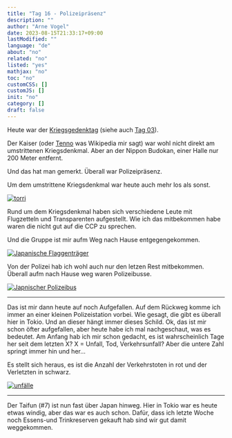 ```yaml
---
title: "Tag 16 - Polizeipräsenz"
description: ""
author: "Arne Vogel"
date: 2023-08-15T21:33:17+09:00
lastModified: ""
language: "de"
about: "no"
related: "no"
listed: "yes"
mathjax: "no"
toc: "no"
customCSS: []
customJS: []
init: "no"
category: []
draft: false
---
```


Heute war der [Kriegsgedenktag](https://japannews.yomiuri.co.jp/society/general-news/20230815-129862/) (siehe auch [Tag 03](https://www.arnevogel.com/japan/tag-03/)).

Der Kaiser (oder [Tenno](https://de.wikipedia.org/wiki/Tenn%C5%8D) was Wikipedia mir sagt) war wohl nicht direkt am umstrittenen Kriegsdenkmal.
Aber an der Nippon Budokan, einer Halle nur 200 Meter entfernt.

Und das hat man gemerkt.
Überall war Polizeipräsenz.

Um dem umstrittene Kriegsdenkmal war heute auch mehr los als sonst.

[![torri](torii-small.jpg)](torii.jpg)

Rund um dem Kriegsdenkmal haben sich verschiedene Leute mit Flugzetteln und Transparenten aufgestellt.
Wie ich das mitbekommen habe waren die nicht gut auf die CCP zu sprechen.

Und die Gruppe ist mir aufm Weg nach Hause entgegengekommen.

[![Japanische Flaggenträger](flaggenträger-small.jpg)](flaggenträger.jpg)

Von der Polizei hab ich wohl auch nur den letzen Rest mitbekommen.
Überall aufm nach Hause weg waren Polizeibusse.

[![Japnischer Polizeibus](polizeibus-small.jpg)](polizeibus.jpg)

---

Das ist mir dann heute auf noch Aufgefallen.
Auf dem Rückweg komme ich immer an einer kleinen Polizeistation vorbei.
Wie gesagt, die gibt es überall hier in Tokio.
Und an dieser hängt immer dieses Schild.
Ok, das ist mir schon öfter aufgefallen, aber heute habe ich mal nachgeschaut, was es bedeutet.
Am Anfang hab ich mir schon gedacht, es ist wahrscheinlich Tage her seit dem letzten X?
X = Unfall, Tod, Verkehrsunfall?
Aber die untere Zahl springt immer hin und her…

Es stellt sich heraus, es ist die Anzahl der Verkehrstoten in rot und der Verletzten in schwarz.

[![unfälle](unfälle-small.jpg)](unfälle.jpg)

---

Der Taifun (#7) ist nun fast über Japan hinweg.
Hier in Tokio war es heute etwas windig, aber das war es auch schon.
Dafür, dass ich letzte Woche noch Essens-und Trinkreserven gekauft hab sind wir gut damit weggekommen.
